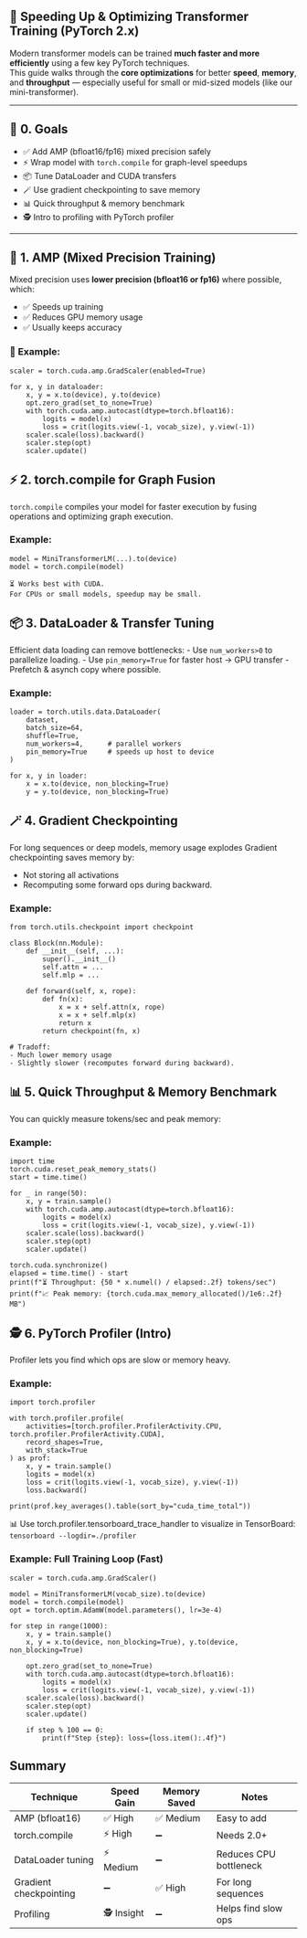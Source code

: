 ## 🚀 Speeding Up & Optimizing Transformer Training (PyTorch 2.x)

Modern transformer models can be trained **much faster and more efficiently** using a few key PyTorch techniques.  
This guide walks through the **core optimizations** for better **speed**, **memory**, and **throughput** — especially useful for small or mid-sized models (like our mini-transformer).

---

## 🧠 0. Goals

- ✅ Add AMP (bfloat16/fp16) mixed precision safely  
- ⚡ Wrap model with `torch.compile` for graph-level speedups  
- 📦 Tune DataLoader and CUDA transfers  
- 🪄 Use gradient checkpointing to save memory  
- 📊 Quick throughput & memory benchmark  
- 🕵️ Intro to profiling with PyTorch profiler

---

## 🧪 1. AMP (Mixed Precision Training)

Mixed precision uses **lower precision (bfloat16 or fp16)** where possible, which:
- ✅ Speeds up training
- ✅ Reduces GPU memory usage
- ✅ Usually keeps accuracy

### 🔸 Example:

```
scaler = torch.cuda.amp.GradScaler(enabled=True)

for x, y in dataloader:
    x, y = x.to(device), y.to(device)
    opt.zero_grad(set_to_none=True)
    with torch.cuda.amp.autocast(dtype=torch.bfloat16):
        logits = model(x)
        loss = crit(logits.view(-1, vocab_size), y.view(-1))
    scaler.scale(loss).backward()
    scaler.step(opt)
    scaler.update()
```

## ⚡ 2. torch.compile for Graph Fusion

`torch.compile` compiles your model for faster execution by fusing operations and optimizing graph execution.

### Example:
```
model = MiniTransformerLM(...).to(device)
model = torch.compile(model)

⏳ Works best with CUDA.
For CPUs or small models, speedup may be small.
```

## 📦 3. DataLoader & Transfer Tuning

Efficient data loading can remove bottlenecks:
    - Use `num_workers>0` to parallelize loading.
    - Use `pin_memory=True` for faster host -> GPU transfer
    - Prefetch & asynch copy where possible.

### Example:

    loader = torch.utils.data.DataLoader(
        dataset,
        batch_size=64,
        shuffle=True,
        num_workers=4,      # parallel workers
        pin_memory=True     # speeds up host to device
    )
    
    for x, y in loader:
        x = x.to(device, non_blocking=True)
        y = y.to(device, non_blocking=True)

    
## 🪄 4. Gradient Checkpointing

For long sequences or deep models, memory usage explodes
Gradient checkpointing saves memory by:
- Not storing all activations
- Recomputing some forward ops during backward.

### Example:
    from torch.utils.checkpoint import checkpoint
    
    class Block(nn.Module):
        def __init__(self, ...):
            super().__init__()
            self.attn = ...
            self.mlp = ...
    
        def forward(self, x, rope):
            def fn(x):
                x = x + self.attn(x, rope)
                x = x + self.mlp(x)
                return x
            return checkpoint(fn, x)

    # Tradoff:
    - Much lower memory usage
    - Slightly slower (recomputes forward during backward).

## 📊 5. Quick Throughput & Memory Benchmark

You can quickly measure tokens/sec and peak memory:

### Example:

    import time
    torch.cuda.reset_peak_memory_stats()
    start = time.time()
    
    for _ in range(50):
        x, y = train.sample()
        with torch.cuda.amp.autocast(dtype=torch.bfloat16):
            logits = model(x)
            loss = crit(logits.view(-1, vocab_size), y.view(-1))
        scaler.scale(loss).backward()
        scaler.step(opt)
        scaler.update()
    
    torch.cuda.synchronize()
    elapsed = time.time() - start
    print(f"⏳ Throughput: {50 * x.numel() / elapsed:.2f} tokens/sec")
    print(f"📈 Peak memory: {torch.cuda.max_memory_allocated()/1e6:.2f} MB")

## 🕵️ 6. PyTorch Profiler (Intro)

Profiler lets you find which ops are slow or memory heavy.

### Example:
    import torch.profiler

    with torch.profiler.profile(
        activities=[torch.profiler.ProfilerActivity.CPU, torch.profiler.ProfilerActivity.CUDA],
        record_shapes=True,
        with_stack=True
    ) as prof:
        x, y = train.sample()
        logits = model(x)
        loss = crit(logits.view(-1, vocab_size), y.view(-1))
        loss.backward()
    
    print(prof.key_averages().table(sort_by="cuda_time_total"))

📊 Use torch.profiler.tensorboard_trace_handler to visualize in TensorBoard:
    `tensorboard --logdir=./profiler`



### Example: Full Training Loop (Fast)
    
    scaler = torch.cuda.amp.GradScaler()
    
    model = MiniTransformerLM(vocab_size).to(device)
    model = torch.compile(model)
    opt = torch.optim.AdamW(model.parameters(), lr=3e-4)
    
    for step in range(1000):
        x, y = train.sample()
        x, y = x.to(device, non_blocking=True), y.to(device, non_blocking=True)
    
        opt.zero_grad(set_to_none=True)
        with torch.cuda.amp.autocast(dtype=torch.bfloat16):
            logits = model(x)
            loss = crit(logits.view(-1, vocab_size), y.view(-1))
        scaler.scale(loss).backward()
        scaler.step(opt)
        scaler.update()
    
        if step % 100 == 0:
            print(f"Step {step}: loss={loss.item():.4f}")



## Summary
| Technique              | Speed Gain  | Memory Saved | Notes                  |
| ---------------------- | ----------- | ------------ | ---------------------- |
| AMP (bfloat16)         | ✅ High      | ✅ Medium     | Easy to add            |
| torch.compile          | ⚡ High      | ➖            | Needs 2.0+             |
| DataLoader tuning      | ⚡ Medium    | ➖            | Reduces CPU bottleneck |
| Gradient checkpointing | ➖           | ✅ High       | For long sequences     |
| Profiling              | 🕵️ Insight | ➖            | Helps find slow ops    |
